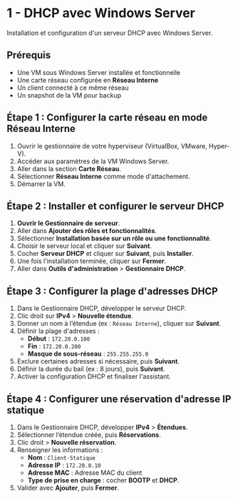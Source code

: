 # 1 - DHCP avec Windows Server
Installation et configuration d'un serveur DHCP avec Windows Server.

## Prérequis
- Une VM sous Windows Server installée et fonctionnelle
- Une carte réseau configurée en **Réseau Interne**
- Un client connecté à ce même réseau
- Un snapshot de la VM pour backup

## Étape 1 : Configurer la carte réseau en mode Réseau Interne
1. Ouvrir le gestionnaire de votre hyperviseur (VirtualBox, VMware, Hyper-V).
2. Accéder aux paramètres de la VM Windows Server.
3. Aller dans la section **Carte Réseau**.
4. Sélectionner **Réseau Interne** comme mode d'attachement.
5. Démarrer la VM.

## Étape 2 : Installer et configurer le serveur DHCP
1. **Ouvrir le Gestionnaire de serveur**.
2. Aller dans **Ajouter des rôles et fonctionnalités**.
3. Sélectionner **Installation basée sur un rôle ou une fonctionnalité**.
4. Choisir le serveur local et cliquer sur **Suivant**.
5. Cocher **Serveur DHCP** et cliquer sur **Suivant**, puis **Installer**.
6. Une fois l'installation terminée, cliquer sur **Fermer**.
7. Aller dans **Outils d'administration** > **Gestionnaire DHCP**.

## Étape 3 : Configurer la plage d'adresses DHCP
1. Dans le Gestionnaire DHCP, développer le serveur DHCP.
2. Clic droit sur **IPv4** > **Nouvelle étendue**.
3. Donner un nom à l’étendue (ex : `Réseau Interne`), cliquer sur **Suivant**.
4. Définir la plage d'adresses :
   - **Début** : `172.20.0.100`
   - **Fin** : `172.20.0.200`
   - **Masque de sous-réseau** : `255.255.255.0`
5. Exclure certaines adresses si nécessaire, puis **Suivant**.
6. Définir la durée du bail (ex : 8 jours), puis **Suivant**.
7. Activer la configuration DHCP et finaliser l'assistant.

## Étape 4 : Configurer une réservation d'adresse IP statique
1. Dans le Gestionnaire DHCP, développer **IPv4** > **Étendues**.
2. Sélectionner l’étendue créée, puis **Réservations**.
3. Clic droit > **Nouvelle réservation**.
4. Renseigner les informations :
   - **Nom** : `Client-Statique`
   - **Adresse IP** : `172.20.0.10`
   - **Adresse MAC** : Adresse MAC du client
   - **Type de prise en charge** : cocher **BOOTP** et **DHCP**.
5. Valider avec **Ajouter**, puis **Fermer**.


